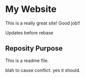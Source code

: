 # My Website

This is a really great site!
Good job!!

Updates before rebase

## Reposity Purpose

This is a readme file.

blah to cause conflict.
yes it should.